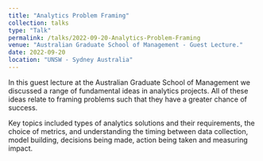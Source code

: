 ```yaml
---
title: "Analytics Problem Framing"
collection: talks
type: "Talk"
permalink: /talks/2022-09-20-Analytics-Problem-Framing
venue: "Australian Graduate School of Management - Guest Lecture."
date: 2022-09-20
location: "UNSW - Sydney Australia"
---
```


In this guest lecture at the Australian Graduate School of Management 
we discussed a range of fundamental ideas in analytics projects.
All of these ideas relate to framing problems such that they have a 
greater chance of success.

Key topics included types of analytics solutions and their requirements,
the choice of metrics, and understanding the timing between data collection, 
model building, decisions being made, action being taken and measuring impact.

